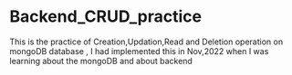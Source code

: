 # Backend_CRUD_practice
This is the practice of Creation,Updation,Read and Deletion operation on mongoDB database , I had implemented this in Nov,2022 when I was learning about the mongoDB and about backend
